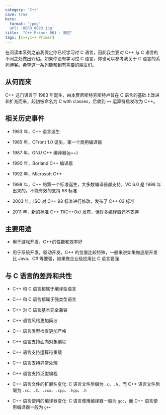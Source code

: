 ```yaml
---
category: "C++"
cave: true
hero:
  format: 'jpeg'
  url: 'HERO_0023.jpg'
title:  "C++ Primer 001 : 概述"
tags: [C++,C++ Primer]
---
```

在阅读本系列之前我假定你已经学习过 C 语言，因此我主要对 C++ 与 C 语言的不同之处做出介绍。如果你没有学习过 C 语言，你也可以参考我关于 C 语言的系列博客。希望这一系列能帮到有需要的朋友们。

## 从何而来

C++ 这门语言于 1983 年诞生，由本贾尼斯特劳斯特卢普在 C 语言的基础上改进和扩充而来，起初被命名为 C with classes，后收到 `++` 运算符启发改为 C++。

## 相关历史事件

* 1983 年，C++ 语言诞生

* 1985 年，CFront 1.0 诞生，第一个商用编译器

* 1987 年，GNU C++ 编译器(g++)

* 1990 年，Borland C++ 编译器

* 1992 年，Microsoft C++

* 1998 年，C++ 的第一个标准诞生，大多数编译器都支持，VC 6.0 是 1998 年出来的，不能有效的支持 98 标准

* 2003 年，ISO 对 C++ 98 标准进行修改，发布了 C++ 03 标准

* 2011 年，新的标准 C++ 11(C++0x) 发布，但许多编译器还不支持

## 主要用途

* 用于游戏开发，C++的性能和效率好

* 用于系统开发，驱动开发。C++ 的位置比较特殊，一般来说如果做底层开发比 Java、C# 等要强，如果做企业级应用比 C 语言要强

## 与 C 语言的差异和共性

* C++ 和 C 语言都属于编译型语言

* C++ 和 C 语言都属于强类型语言

* C++ 对 C 语言基本完全兼容

* C++ 语言风格更加简洁

* C++ 语言类型检查更加严格

* C++ 语言支持面向对象编程

* C++ 语言支持运算符重载

* C++ 语言支持异常处理

* C++ 语言支持泛型编程

* C++ 语言文件的扩展名变化: C 语言文件后缀为 `.c`、`.h`，而 C++ 语言文件后缀为 `.cc`、`.C`、`.cxx`、`.cpp`、`.hpp`、`.h`

* C++ 语言使用的编译器变化: C 语言使用编译器一般为 `gcc`，而 C++ 语言使用编译器一般为 `g++`








